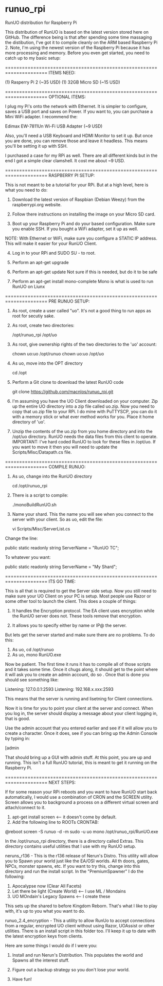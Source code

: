 # runuo_rpi
RunUO distribution for Raspberry Pi

This distribution of RunUO is based on the latest version stored here
on GitHub.  The difference being is that after spending some time
massaging the distibution, I've got it to compile cleanly on the
ARM based Raspberry Pi 2.  Note, I'm using the newest version of the
Raspberry Pi because it has more processing and memory.  Before you 
even get started, you need to catch up to my basic setup:


=====================================================================
ITEMS NEED:

(1) Rasperry Pi 2 (~35 USD)
(1) 32GB Micro SD (~15 USD)


=====================================================================
OPTIONAL ITEMS:

I plug my Pi's onto the network with Ethernet.  It is simpler to 
configure, saves a USB port and saves on Power.  If you want to,
you can purchase a Mini WiFi adapter.  I recommend the:

Edimax EW-7811Un Wi-Fi USB Adapter (~9 USD)

Also, you'll need a USB Keyboard and HDMI Monitor to set it up.  But
once you are done, you can remove those and leave it headless.
This means you'll be setting it up with SSH.

I purchased a case for my RPi as well.  There are all different
kinds but in the end I got a simple clear clamshell.  It cost me 
about ~9 USD.


=====================================================================
RASPBERRY PI SETUP:

This is not meant to be a tutorial for your RPi.  But at a
high level, here is what you need to do:

1. Download the latest version of Raspbian (Debian Weezy) from
the raspberrypi.org website.

2. Follow there instructions on installing the image on your
Micro SD card.

3. Boot up your Raspberry Pi and do your based configuration.
Make sure you enable SSH.  If you bought a WiFi adapter, set
it up as well.

NOTE:  With Ethernet or WiFi, make sure you configure a 
STATIC IP address.  This will make it easier for your RunUO
Client.

4. Log in to your RPi and SUDO SU - to root.

5. Perform an apt-get upgrade

6. Perform an apt-get update
Not sure if this is needed, but do it to be safe

7. Perform an apt-get install mono-complete
Mono is what is used to run RunUO on Liunx


=====================================================================
PRE RUNUO SETUP:

1. As root, create a user called "uo".  It's not a good thing
to run apps as root for secutiy sake.

2. As root, create two directories:

   /opt/runuo_rpi
   /opt/uo

3. As root, give ownership rights of the two directories to
the 'uo' account:

   chown uo:uo /opt/runuo
   chown uo:uo /opt/uo

4. As uo, move into the OPT directory

   cd /opt

5. Perform a Git clone to download the latest RunUO code

   git clone https://github.com/macnlos/runuo_rpi.git

6. I'm assuming you have the UO Client downloaded on your computer.
Zip up the entire UO directory into a zip file called uo.zip.  Now
you need to copy that uo.zip file to your RPi.  I do mine with
PuTTYSCP, you can do it with a memory stick or what ever method
works for you.  Place it home directory of 'uo'.

7. Unzip the contents of the uo.zip from you home directory and
into the /opt/uo directory.  RunUO needs the data files from 
this client to operate.  IMPORTANT:  I've hard coded RunUO to look
for these files in /opt/uo.  If you want to move it then you
will need to update the Scripts/Misc/Datapath.cs file.


=====================================================================
COMPILE RUNUO:

1. As uo, change into the RunUO directory

   cd /opt/runuo_rpi

2. There is a script to compile:

   ./monoBuildRunUO.sh

3. Name your shard.  This the name you will see when you connect
to the server with your client.  So as uo, edit the file:

   vi Scripts/Misc/ServerList.cs

Change the line:

   public static readonly string ServerName = "RunUO TC";

To whatever you want:

   public static readonly string ServerName = "My Shard";


=====================================================================
ITS GO TIME:

This is all that is required to get the Server side setup.  Now
you still need to make sure your UO Client on your PC is setup.
Most people use Razor or some other tool to launch the client.
This does a couple of things:

1. It handles the Encryption protocol.  The EA client uses
encryption while the RunUO server does not.  These tools remove
that encryption.

2. It allows you to specify either by name or IP@ the server.

But lets get the server started and make sure there are no
problems.  To do this:

1. As uo, 	cd /opt/runuo
2. As uo,	mono RunUO.exe

Now be patient.  The first time it runs it has to compile all of
those scripts and it takes some time.  Once it chugs along, it
should get to the point where it will ask you to create an
admin account, do so .  Once that is done you should see
something like:

  Listening: 127.0.0.1:2593
  Listening: 192.168.x.xxx:2593

This means that the server is running and lisetning for Client
connections.

Now it is time for you to point your client at the server and
connect.  When you log in, the server should display a
message about your client logging in, that is good.

Use the admin account that you entered earlier and see if it
will allow you to create a character.  Once it does, see if you
can bring up the Admin Console by typing in:

   [admin

That should bring up a GUI with admin stuff.  At this point,
you are up and running.  This isn't a full RunUO tutorial, this
is meant to get it running on the Raspberry Pi.


=====================================================================
NEXT STEPS:

If for some reason your RPi reboots and you want to have RunUO
start back automatically, I would use a combination of CRON and the
SCREEN utility.  Screen allows you to background a process on a
different virtual screen and attach/connect to it.

1. apt-get install screen  <-- it doesn't come by default.
2. Add the following line to ROOTs CRONTAB:

@reboot screen -S runuo -d -m sudo -u uo mono /opt/runuo_rpi/RunUO.exe

In the /opt/runuo_rpi directory, there is a directory called Extras.
This directory contains useful utilities that I use with my RunUO
setup.

neruns_r136 - This is the r136 release of Nerun's Distro.  This
utility will allow you to Spawn your world just like the EA/OSI
worlds.  All th doors, gates, NPCs, monster spawns, etc.  If
you want to try this, change into this directory and run the
install script.  In the "PremiumSpawner" I do the following:

1. Apocalypse now (Clear All Facets)
2. Let there be light (Create World) <-- I use ML / Mondains
3. UO MOndain's Legacy Spawns <-- I create these

This sets up the shared to before Kingdom Reborn.  That's what
I like to play with, it's up to you what you want to do.

runuo_2.4_encryption - This a utility to allow RunUo to accept
connections from a regular, encrypted UO client without using
Razor, UOAssist or other utilities.  There is an install script
in this folder too.  I'll keep it up to date with the latest
encryption keys from clients.


Here are some things I would do if I were you:

1. Install and run Nerun's Distribution.  This populates the world
and Spawns all the interest stuff.

2. Figure out a backup strategy so you don't lose your world.

3. Have fun!


